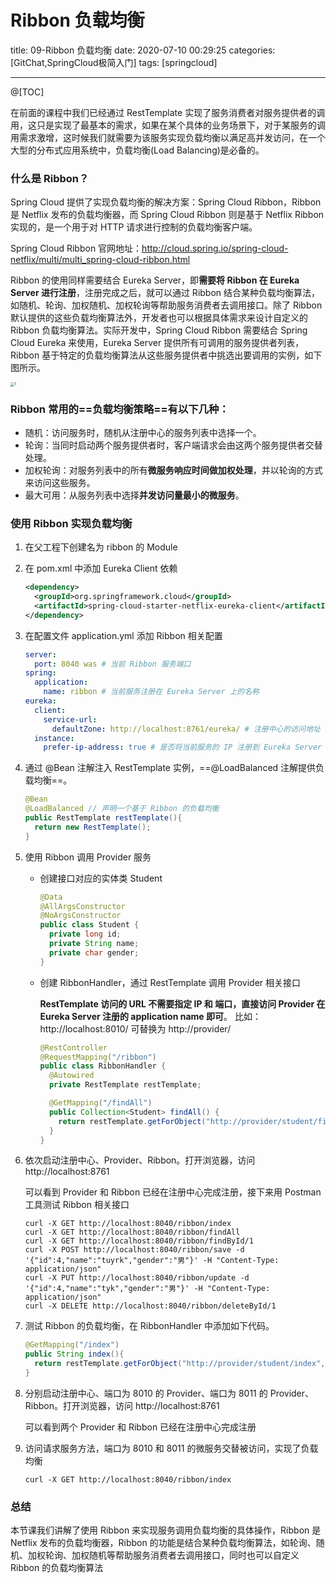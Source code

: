 # Ribbon 负载均衡

title: 09-Ribbon 负载均衡
date: 2020-07-10 00:29:25
categories: [GitChat,SpringCloud极简入门]
tags: [springcloud]

---

@[TOC]

在前面的课程中我们已经通过 RestTemplate 实现了服务消费者对服务提供者的调用，这只是实现了最基本的需求，如果在某个具体的业务场景下，对于某服务的调用需求激增，这时候我们就需要为该服务实现负载均衡以满足高并发访问，在一个大型的分布式应用系统中，负载均衡(Load Balancing)是必备的。

### 什么是 Ribbon？
Spring Cloud 提供了实现负载均衡的解决方案：Spring Cloud Ribbon，Ribbon 是 Netflix 发布的负载均衡器，而 Spring Cloud Ribbon 则是基于 Netflix Ribbon 实现的，是一个用于对 HTTP 请求进行控制的负载均衡客户端。

Spring Cloud Ribbon 官网地址：http://cloud.spring.io/spring-cloud-netflix/multi/multi_spring-cloud-ribbon.html

Ribbon 的使用同样需要结合 Eureka Server，即**需要将 Ribbon 在 Eureka Server 进行注册**，注册完成之后，就可以通过 Ribbon 结合某种负载均衡算法，如随机、轮询、加权随机、加权轮询等帮助服务消费者去调用接口。除了 Ribbon 默认提供的这些负载均衡算法外，开发者也可以根据具体需求来设计自定义的 Ribbon 负载均衡算法。实际开发中，Spring Cloud Ribbon 需要结合 Spring Cloud Eureka 来使用，Eureka Server 提供所有可调用的服务提供者列表，Ribbon 基于特定的负载均衡算法从这些服务提供者中挑选出要调用的实例，如下图所示。

<img src="https://tva1.sinaimg.cn/large/007S8ZIlgy1ggl6w252qqj30wm0oujv5.jpg" alt="1" style="zoom:40%;" />

### Ribbon 常用的==负载均衡策略==有以下几种：

- 随机：访问服务时，随机从注册中心的服务列表中选择一个。
- 轮询：当同时启动两个服务提供者时，客户端请求会由这两个服务提供者交替处理。
- 加权轮询：对服务列表中的所有**微服务响应时间做加权处理**，并以轮询的方式来访问这些服务。
- 最大可用：从服务列表中选择**并发访问量最小的微服务**。

### 使用 Ribbon 实现负载均衡

1. 在父工程下创建名为 ribbon 的 Module

2. 在 pom.xml 中添加 Eureka Client 依赖

   ```xml
   <dependency>
     <groupId>org.springframework.cloud</groupId>
     <artifactId>spring-cloud-starter-netflix-eureka-client</artifactId>
   </dependency>
   ```

3. 在配置文件 application.yml 添加 Ribbon 相关配置

   ```yaml
   server:
     port: 8040 was # 当前 Ribbon 服务端口
   spring:
     application:
       name: ribbon # 当前服务注册在 Eureka Server 上的名称
   eureka:
     client:
       service-url:
         defaultZone: http://localhost:8761/eureka/ # 注册中心的访问地址
     instance:
       prefer-ip-address: true # 是否将当前服务的 IP 注册到 Eureka Server
   ```

4. 通过 @Bean 注解注入 RestTemplate 实例，==@LoadBalanced 注解提供负载均衡==。

   ```java
   @Bean
   @LoadBalanced // 声明一个基于 Ribbon 的负载均衡
   public RestTemplate restTemplate(){
     return new RestTemplate();
   }
   ```

5. 使用 Ribbon 调用 Provider 服务

   - 创建接口对应的实体类 Student

     ```java
     @Data
     @AllArgsConstructor
     @NoArgsConstructor
     public class Student {
       private long id;
       private String name;
       private char gender;
     }
     ```

   - 创建 RibbonHandler，通过 RestTemplate 调用 Provider 相关接口

     **RestTemplate 访问的 URL 不需要指定 IP 和 端口，直接访问 Provider 在 Eureka Server 注册的 application name 即可**。
     比如：http://localhost:8010/ 可替换为 http://provider/
     
     ```java
     @RestController
     @RequestMapping("/ribbon")
     public class RibbonHandler {
       @Autowired
       private RestTemplate restTemplate;
     
       @GetMapping("/findAll")
       public Collection<Student> findAll() {
         return restTemplate.getForObject("http://provider/student/findAll", Collection.class);
       }
     }
     ```

6. 依次启动注册中心、Provider、Ribbon。打开浏览器，访问 http://localhost:8761

   可以看到 Provider 和 Ribbon 已经在注册中心完成注册，接下来用 Postman 工具测试 Ribbon 相关接口

   ```shell
   curl -X GET http://localhost:8040/ribbon/index
   curl -X GET http://localhost:8040/ribbon/findAll
   curl -X GET http://localhost:8040/ribbon/findById/1
   curl -X POST http://localhost:8040/ribbon/save -d '{"id":4,"name":"tuyrk","gender":"男"}' -H "Content-Type: application/json"
   curl -X PUT http://localhost:8040/ribbon/update -d '{"id":4,"name":"tyk","gender":"男"}' -H "Content-Type: application/json"
   curl -X DELETE http://localhost:8040/ribbon/deleteById/1
   ```

7. 测试 Ribbon 的负载均衡，在 RibbonHandler 中添加如下代码。

   ```java
   @GetMapping("/index")
   public String index(){
     return restTemplate.getForObject("http://provider/student/index",String.class);
   }
   ```

8. 分别启动注册中心、端口为 8010 的 Provider、端口为 8011 的 Provider、Ribbon。打开浏览器，访问 http://localhost:8761

   可以看到两个 Provider 和 Ribbon 已经在注册中心完成注册

9. 访问请求服务方法，端口为 8010 和 8011 的微服务交替被访问，实现了负载均衡

   ```shell
   curl -X GET http://localhost:8040/ribbon/index
   ```

### 总结
本节课我们讲解了使用 Ribbon 来实现服务调用负载均衡的具体操作，Ribbon 是 Netflix 发布的负载均衡器，Ribbon 的功能是结合某种负载均衡算法，如轮询、随机、加权轮询、加权随机等帮助服务消费者去调用接口，同时也可以自定义 Ribbon 的负载均衡算法